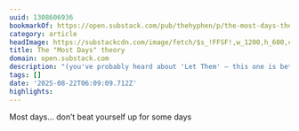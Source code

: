 ```yaml
---
uuid: 1308606936
bookmarkOf: https://open.substack.com/pub/thehyphen/p/the-most-days-theory?r=5cjn3&utm_medium=ios
category: article
headImage: https://substackcdn.com/image/fetch/$s_!FFSF!,w_1200,h_600,c_fill,f_jpg,q_auto:good,fl_progressive:steep,g_auto/https%3A%2F%2Fsubstack-post-media.s3.amazonaws.com%2Fpublic%2Fimages%2F4f41f71d-4b0b-481d-aa4f-f233513987df_2088x1436.jpeg
title: The "Most Days" theory
domain: open.substack.com
description: "(you've probably heard about 'Let Them' — this one is better, imo)"
tags: []
date: '2025-08-22T06:09:09.712Z'
highlights:
---
```


Most days… don’t beat yourself up for some days

